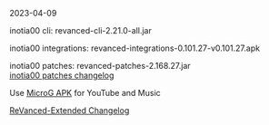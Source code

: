 2023-04-09
  
inotia00 cli: revanced-cli-2.21.0-all.jar  

inotia00 integrations: revanced-integrations-0.101.27-v0.101.27.apk  

inotia00 patches: revanced-patches-2.168.27.jar  
[inotia00 patches changelog](https://github.com/inotia00/revanced-patches/releases/tag/v2.168.27)  

Use [MicroG APK](https://github.com/inotia00/VancedMicroG/releases/latest/download/microg.apk) for YouTube and Music

[ReVanced-Extended Changelog](https://github.com/Kingsmanvn-Official/ReVanced-Extended/blob/main/changelog.md)
